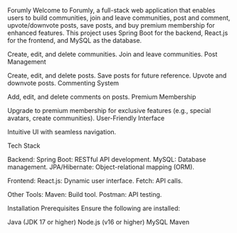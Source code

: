 
Forumly
Welcome to Forumly, a full-stack web application that enables users to build communities, join and leave communities, post and comment, upvote/downvote posts, save posts, and buy premium membership for enhanced features. This project uses Spring Boot for the backend, React.js for the frontend, and MySQL as the database.


Create, edit, and delete communities.
Join and leave communities.
Post Management

Create, edit, and delete posts.
Save posts for future reference.
Upvote and downvote posts.
Commenting System

Add, edit, and delete comments on posts.
Premium Membership

Upgrade to premium membership for exclusive features (e.g., special avatars, create communities).
User-Friendly Interface

Intuitive UI with seamless navigation.

Tech Stack

Backend:
Spring Boot: RESTful API development.
MySQL: Database management.
JPA/Hibernate: Object-relational mapping (ORM).

Frontend:
React.js: Dynamic  user interface.
Fetch: API calls.

Other Tools:
Maven: Build tool.
Postman: API testing.


Installation
Prerequisites
Ensure the following are installed:

Java (JDK 17 or higher)
Node.js (v16 or higher)
MySQL
Maven

